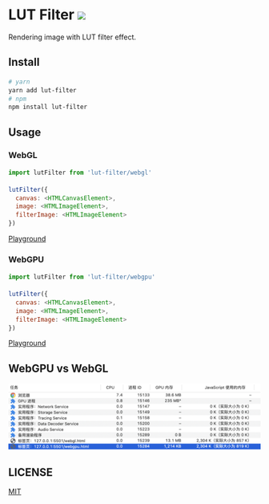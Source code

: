 # LUT Filter ![](https://img.shields.io/npm/v/lut-filter?style=flat-square)

Rendering image with LUT filter effect.

## Install

```sh
# yarn
yarn add lut-filter
# npm
npm install lut-filter
```

## Usage

### WebGL

```js
import lutFilter from 'lut-filter/webgl'

lutFilter({
  canvas: <HTMLCanvasElement>,
  image: <HTMLImageElement>,
  filterImage: <HTMLImageElement>
})
```

[Playground](https://jsbin.com/gixozet)

### WebGPU

```js
import lutFilter from 'lut-filter/webgpu'

lutFilter({
  canvas: <HTMLCanvasElement>,
  image: <HTMLImageElement>,
  filterImage: <HTMLImageElement>
})
```

[Playground](https://jsbin.com/daxexom)

## WebGPU vs WebGL

![](docs/webgpu-vs-webgl.png)

## LICENSE

[MIT](LICENSE)
